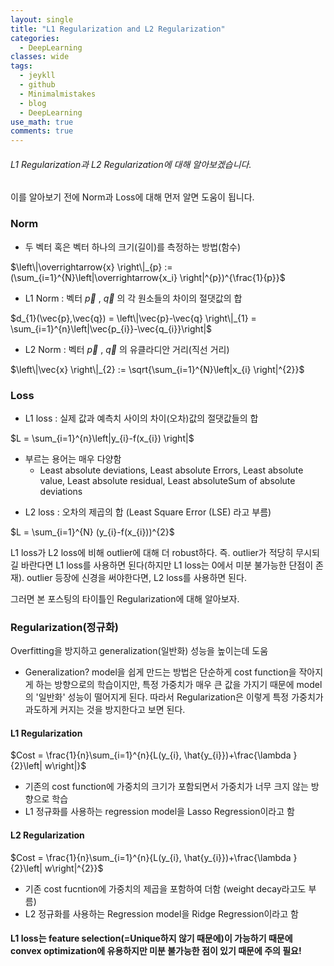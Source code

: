 ```yaml
---
layout: single
title: "L1 Regularization and L2 Regularization"
categories:
  - DeepLearning
classes: wide
tags:
  - jeykll
  - github
  - Minimalmistakes
  - blog
  - DeepLearning
use_math: true
comments: true
---
```


###### L1 Regularization과 L2 Regularization에 대해 알아보겠습니다.  

이를 알아보기 전에 Norm과 Loss에 대해 먼저 알면 도움이 됩니다.  

### Norm  
+ 두 벡터 혹은 벡터 하나의 크기(길이)를 측정하는 방법(함수)

$\left\|\overrightarrow{x} \right\|_{p} := (\sum_{i=1}^{N}\left|\overrightarrow{x_i} \right|^{p})^{\frac{1}{p}}$  

+ L1 Norm : 벡터 $\vec{p}$ , $\vec{q}$ 의 각 원소들의 차이의 절댓값의 합  

$d_{1}(\vec{p},\vec{q}) = \left\|\vec{p}-\vec{q} \right\|_{1} = \sum_{i=1}^{n}\left|\vec{p_{i}}-\vec{q_{i}}\right|$  

+ L2 Norm : 벡터 $\vec{p}$ , $\vec{q}$ 의 유클라디안 거리(직선 거리)  

$\left\|\vec{x} \right\|_{2} := \sqrt{\sum_{i=1}^{N}\left|x_{i} \right|^{2}}$  

### Loss  

+ L1 loss : 실제 값과 예측치 사이의 차이(오차)값의 절댓값들의 합  

$L = \sum_{i=1}^{n}\left|y_{i}-f(x_{i}) \right|$  

  - 부르는 용어는 매우 다양함
    + Least absolute deviations, Least absolute Errors, Least absolute value, Least absolute residual, Least absoluteSum of absolute deviations  

+ L2 loss : 오차의 제곱의 합 (Least Square Error (LSE) 라고 부름)  

$L = \sum_{i=1}^{N} (y_{i}-f(x_{i}))^{2}$  

L1 loss가 L2 loss에 비해 outlier에 대해 더 robust하다. 즉. outlier가 적당히 무시되길 바란다면 L1 loss를 사용하면 된다(하지만 L1 loss는 0에서 미분 불가능한 단점이 존재). outlier 등장에 신경을 써야한다면, L2 loss를 사용하면 된다.  

그러면 본 포스팅의 타이틀인 Regularization에 대해 알아보자.  

### Regularization(정규화)  

Overfitting을 방지하고 generalization(일반화) 성능을 높이는데 도움
+ Generalization? model을 쉽게 만드는 방법은 단순하게 cost function을 작아지게 하는 방향으로의 학습이지만, 특정 가중치가 매우 큰 값을 가지기 때문에 model의 '일반화' 성능이 떨어지게 된다. 따라서 Regularization은 이렇게 특정 가중치가 과도하게 커지는 것을 방지한다고 보면 된다.  

#### L1 Regularization

$Cost = \frac{1}{n}\sum_{i=1}^{n}{L(y_{i}, \hat{y_{i}})+\frac{\lambda }{2}\left| w\right|}$  

+ 기존의 cost function에 가중치의 크기가 포함되면서 가중치가 너무 크지 않는 방향으로 학습  
+ L1 정규화를 사용하는 regression model을 Lasso Regression이라고 함  


#### L2 Regularization  

$Cost = \frac{1}{n}\sum_{i=1}^{n}{L(y_{i}, \hat{y_{i}})+\frac{\lambda }{2}\left| w\right|^{2}}$  

+ 기존 cost fucntion에 가중치의 제곱을 포함하여 더함 (weight decay라고도 부름)  
+ L2 정규화를 사용하는 Regression model을 Ridge Regression이라고 함  


#### L1 loss는 feature selection(=Unique하지 않기 때문에)이 가능하기 때문에 convex optimization에 유용하지만 미분 불가능한 점이 있기 때문에 주의 필요!
